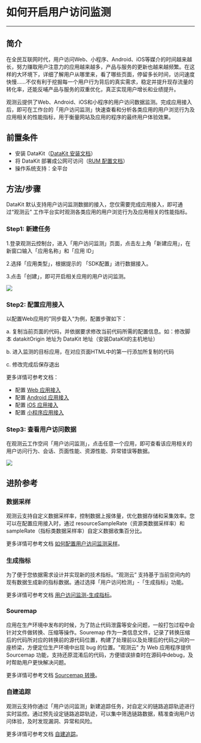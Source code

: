 # 如何开启用户访问监测
---

## 简介

在全民互联网时代，用户访问Web、小程序、Android、iOS等媒介的时间越来越长，努力赚取用户注意力的应用越来越多，产品与服务的更新也越来越频繁。在这样的大环境下，详细了解用户从哪里来，看了哪些页面，停留多长时间，访问速度快慢……不仅有利于挖掘每一个用户行为背后的真实需求，稳定并提升现存流量的转化率，还能反哺产品与服务的双重优化，真正实现用户增长和业绩提升。

观测云提供了Web、Android、iOS和小程序的用户访问数据监测。完成应用接入后，即可在工作台的「用户访问监测」快速查看和分析各类应用的用户浏览行为及应用相关的性能指标，用于衡量网站及应用的程序的最终用户体验效果。

## 前置条件

- 安装 DataKit（[DataKit 安装文档](../datakit/datakit-install.md)）
- 将 DataKit 部署成公网可访问（[RUM 配置文档](../integrations/rum.md)）
- 操作系统支持：全平台

## 方法/步骤

DataKit 默认支持用户访问监测数据的接入，您仅需要完成应用接入，即可通过“观测云” 工作平台实时观测各类应用的用户浏览行为及应用相关的性能指标。

### Step1: 新建任务

1.登录观测云控制台，进入「用户访问监测」页面，点击左上角「新建应用」，在新窗口输入「应用名称」和「应用 ID」

2.选择「应用类型」，根据提示的 「SDK配置」进行数据接入。

3.点击「创建」，即可开启相关应用的用户访问监测。

![](img/1.rum_1.png)

### Step2: 配置应用接入

以配置Web应用的”同步载入“为例，配置步骤如下：

a.  复制当前页面的代码，并依据要求修改当前代码所需的配置信息。如：修改脚本 datakitOrigin 地址为  DataKit 地址（安装DataKit的主机地址）

b.  进入监测的目标应用，在对应页面HTML中的第一行添加所复制的代码

c.  修改完成后保存退出

更多详情可参考文档：

- 配置 [Web 应用接入](../real-user-monitoring/web/app-access.md)
- 配置 [Android 应用接入](../real-user-monitoring/android/app-access.md)
- 配置 [iOS 应用接入](../real-user-monitoring/ios/app-access.md)
- 配置 [小程序应用接入](../real-user-monitoring/miniapp/index.md)

### Step3: 查看用户访问数据

在观测云工作空间「用户访问监测」，点击任意一个应用，即可查看该应用相关的用户访问行为、会话、页面性能、资源性能、异常错误等数据。

![](img/1.rum_2.png)

## 进阶参考

### 数据采样

观测云支持自定义数据采样率，控制数据上报体量，优化数据存储和采集效率。您可以在配置应用接入时，通过 resourceSampleRate（资源类数据采样率）和 sampleRate（指标类数据采样率）自定义数据收集百分比。

更多详情可参考文档 [如何配置用户访问监测采样](../real-user-monitoring/web/sampling.md)。

### 生成指标

为了便于您依据需求设计并实现新的技术指标。“观测云” 支持基于当前空间内的现有数据生成新的指标数据。通过选择「用户访问检测」-「生成指标」功能。

更多详情可参考文档 [用户访问监测-生成指标](../real-user-monitoring/generate-metrics.md)。

### Souremap

应用在生产环境中发布的时候，为了防止代码泄露等安全问题，一般打包过程中会针对文件做转换、压缩等操作。Souremap 作为一类信息文件，记录了转换压缩后的代码所对应的转换前的源代码位置，构建了处理前以及处理后的代码之间的一座桥梁，方便定位生产环境中出现 bug 的位置。"观测云" 为 Web 应用程序提供 Sourcemap 功能，支持还原混淆后的代码，方便错误排查时在源码中debug，及时帮助用户更快解决问题。

更多详情可参考文档 [Sourcemap 转换](../real-user-monitoring/explorer/error.md#sourcemap)。

### 自建追踪

观测云支持你通过「用户访问监测」新建追踪任务，对自定义的链路追踪轨迹进行实时监控。通过预先设定链路追踪轨迹，可以集中筛选链路数据，精准查询用户访问体验，及时发现漏洞、异常和风险。

更多详情可参考文档 [自建追踪](../real-user-monitoring/self-tracking.md)。
